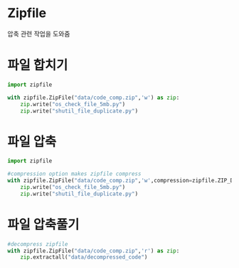 # Zipfile
압축 관련 작업을 도와줌

# 파일 합치기

```python
import zipfile

with zipfile.ZipFile("data/code_comp.zip",'w') as zip:
	zip.write("os_check_file_5mb.py")
	zip.write("shutil_file_duplicate.py")
```

# 파일 압축
```python
import zipfile

#compression option makes zipfile compress
with zipfile.ZipFile("data/code_comp.zip",'w',compression=zipfile.ZIP_DEFLATED) as zip:
	zip.write("os_check_file_5mb.py")
	zip.write("shutil_file_duplicate.py")

```

# 파일 압축풀기
```python
#decompress zipfile
with zipfile.ZipFile("data/code_comp.zip",'r') as zip:
	zip.extractall("data/decompressed_code")
```
